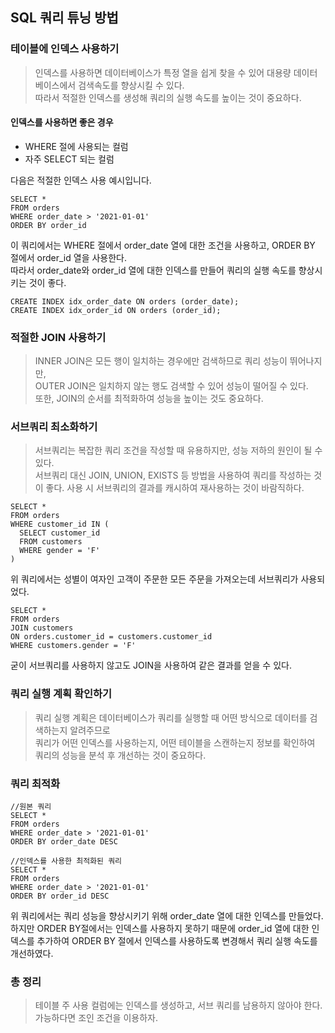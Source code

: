 ## SQL 쿼리 튜닝 방법

### 테이블에 인덱스 사용하기
> 인덱스를 사용하면 데이터베이스가 특정 열을 쉽게 찾을 수 있어 대용량 데이터베이스에서 검색속도를 향상시킬 수 있다. <br>
> 따라서 적절한 인덱스를 생성해 쿼리의 실행 속도를 높이는 것이 중요하다.<br>

#### 인덱스를 사용하면 좋은 경우
* WHERE 절에 사용되는 컬럼
* 자주 SELECT 되는 컬럼
  
다음은 적절한 인덱스 사용 예시입니다.
```query
SELECT *
FROM orders
WHERE order_date > '2021-01-01'
ORDER BY order_id
```
이 쿼리에서는 WHERE 절에서 order_date 열에 대한 조건을 사용하고, ORDER BY 절에서 order_id 열을 사용한다. <br>
따라서 order_date와 order_id 열에 대한 인덱스를 만들어 쿼리의 실행 속도를 향상시키는 것이 좋다.

```query
CREATE INDEX idx_order_date ON orders (order_date);
CREATE INDEX idx_order_id ON orders (order_id);
```

### 적절한 JOIN 사용하기
> INNER JOIN은 모든 행이 일치하는 경우에만 검색하므로 쿼리 성능이 뛰어나지만, <br>
> OUTER JOIN은 일치하지 않는 행도 검색할 수 있어 성능이 떨어질 수 있다. <br>
> 또한, JOIN의 순서를 최적화하여 성능을 높이는 것도 중요하다.

### 서브쿼리 최소화하기
> 서브쿼리는 복잡한 쿼리 조건을 작성할 때 유용하지만, 성능 저하의 원인이 될 수 있다. <br>
> 서브쿼리 대신 JOIN, UNION, EXISTS 등 방법을 사용하여 쿼리를 작성하는 것이 좋다.
> 사용 시 서브쿼리의 결과를 캐시하여 재사용하는 것이 바람직하다. 

```query
SELECT *
FROM orders
WHERE customer_id IN (
  SELECT customer_id
  FROM customers
  WHERE gender = 'F'
)
```
위 쿼리에서는 성별이 여자인 고객이 주문한 모든 주문을 가져오는데 서브쿼리가 사용되었다.

```query
SELECT *
FROM orders
JOIN customers
ON orders.customer_id = customers.customer_id
WHERE customers.gender = 'F'
```
굳이 서브쿼리를 사용하지 않고도 JOIN을 사용하여 같은 결과를 얻을 수 있다.

### 쿼리 실행 계획 확인하기
> 쿼리 실행 계획은 데이터베이스가 쿼리를 실행할 때 어떤 방식으로 데이터를 검색하는지 알려주므로<br>
> 쿼리가 어떤 인덱스를 사용하는지, 어떤 테이블을 스캔하는지 정보를 확인하여 쿼리의 성능을 분석 후 개선하는 것이 중요하다.
 
### 쿼리 최적화
```query
//원본 쿼리
SELECT *
FROM orders
WHERE order_date > '2021-01-01'
ORDER BY order_date DESC
```

```query
//인덱스를 사용한 최적화된 쿼리
SELECT *
FROM orders
WHERE order_date > '2021-01-01'
ORDER BY order_id DESC
```

위 쿼리에서는 쿼리 성능을 향상시키기 위해 order_date 열에 대한 인덱스를 만들었다.
하지만 ORDER BY절에서는 인덱스를 사용하지 못하기 때문에 order_id 열에 대한 인덱스를 추가하여
ORDER BY 절에서 인덱스를 사용하도록 변경해서 쿼리 실행 속도를 개선하였다.

### 총 정리
> 테이블 주 사용 컬럼에는 인덱스를 생성하고, 서브 쿼리를 남용하지 않아야 한다. <br>
> 가능하다면 조인 조건을 이용하자. 
